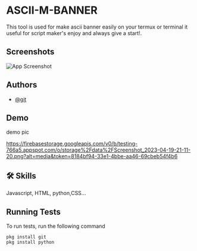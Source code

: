 
# ASCII-M-BANNER

This tool is used for make ascii banner easily on your termux or terminal it useful for script maker's enjoy and always give a start!.


## Screenshots

![App Screenshot](https://firebasestorage.googleapis.com/v0/b/testing-766a5.appspot.com/o/storage%2Fdata%2FScreenshot_2023-04-19-21-11-20.png?alt=media&token=8184bf94-33e1-4bbe-aa46-69cbeb54f4b6)


## Authors

- [@git](https://www.github.com/DEVIL-MAY-CRY-444)


## Demo

 demo pic

https://firebasestorage.googleapis.com/v0/b/testing-766a5.appspot.com/o/storage%2Fdata%2FScreenshot_2023-04-19-21-11-20.png?alt=media&token=8184bf94-33e1-4bbe-aa46-69cbeb54f4b6

## 🛠 Skills
Javascript, HTML, python,CSS...


## Running Tests

To run tests, run the following command

```apt update && apt upgrade -y
pkg install git
pkg install python

```
